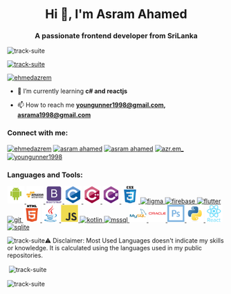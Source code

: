 <h1 align="center">Hi 👋, I'm Asram Ahamed</h1>
<h3 align="center">A passionate frontend developer from SriLanka</h3>

<p align="left"> <img src="https://komarev.com/ghpvc/?username=track-suite&label=Profile%20views&color=0e75b6&style=flat" alt="track-suite" /> </p>

<p align="left"> <a href="https://github.com/ryo-ma/github-profile-trophy"><img src="https://github-profile-trophy.vercel.app/?username=track-suite" alt="track-suite" /></a> </p>

<p align="left"> <a href="https://twitter.com/ehmedazrem" target="blank"><img src="https://img.shields.io/twitter/follow/ehmedazrem?logo=twitter&style=for-the-badge" alt="ehmedazrem" /></a> </p>

- 🌱 I’m currently learning **c# and reactjs**

- 📫 How to reach me **youngunner1998@gmail.com, asrama1998@gmail.com**

<h3 align="left">Connect with me:</h3>
<p align="left">
<a href="https://twitter.com/ehmedazrem" target="blank"><img align="center" src="https://cdn.jsdelivr.net/npm/simple-icons@3.0.1/icons/twitter.svg" alt="ehmedazrem" height="30" width="40" /></a>
<a href="https://linkedin.com/in/asram ahamed" target="blank"><img align="center" src="https://cdn.jsdelivr.net/npm/simple-icons@3.0.1/icons/linkedin.svg" alt="asram ahamed" height="30" width="40" /></a>
<a href="https://fb.com/asram ahamed" target="blank"><img align="center" src="https://cdn.jsdelivr.net/npm/simple-icons@3.0.1/icons/facebook.svg" alt="asram ahamed" height="30" width="40" /></a>
<a href="https://instagram.com/azr.em_" target="blank"><img align="center" src="https://cdn.jsdelivr.net/npm/simple-icons@3.0.1/icons/instagram.svg" alt="azr.em_" height="30" width="40" /></a>
<a href="https://www.hackerrank.com/youngunner1998" target="blank"><img align="center" src="https://cdn.jsdelivr.net/npm/simple-icons@3.0.1/icons/hackerrank.svg" alt="youngunner1998" height="30" width="40" /></a>
</p>

<h3 align="left">Languages and Tools:</h3>
<p align="left"> <a href="https://developer.android.com" target="_blank"> <img src="https://raw.githubusercontent.com/devicons/devicon/master/icons/android/android-original-wordmark.svg" alt="android" width="40" height="40"/> </a> <a href="https://aws.amazon.com" target="_blank"> <img src="https://raw.githubusercontent.com/devicons/devicon/master/icons/amazonwebservices/amazonwebservices-original-wordmark.svg" alt="aws" width="40" height="40"/> </a> <a href="https://getbootstrap.com" target="_blank"> <img src="https://raw.githubusercontent.com/devicons/devicon/master/icons/bootstrap/bootstrap-plain-wordmark.svg" alt="bootstrap" width="40" height="40"/> </a> <a href="https://www.cprogramming.com/" target="_blank"> <img src="https://raw.githubusercontent.com/devicons/devicon/master/icons/c/c-original.svg" alt="c" width="40" height="40"/> </a> <a href="https://www.w3schools.com/cpp/" target="_blank"> <img src="https://raw.githubusercontent.com/devicons/devicon/master/icons/cplusplus/cplusplus-original.svg" alt="cplusplus" width="40" height="40"/> </a> <a href="https://www.w3schools.com/cs/" target="_blank"> <img src="https://raw.githubusercontent.com/devicons/devicon/master/icons/csharp/csharp-original.svg" alt="csharp" width="40" height="40"/> </a> <a href="https://www.w3schools.com/css/" target="_blank"> <img src="https://raw.githubusercontent.com/devicons/devicon/master/icons/css3/css3-original-wordmark.svg" alt="css3" width="40" height="40"/> </a> <a href="https://www.figma.com/" target="_blank"> <img src="https://www.vectorlogo.zone/logos/figma/figma-icon.svg" alt="figma" width="40" height="40"/> </a> <a href="https://firebase.google.com/" target="_blank"> <img src="https://www.vectorlogo.zone/logos/firebase/firebase-icon.svg" alt="firebase" width="40" height="40"/> </a> <a href="https://flutter.dev" target="_blank"> <img src="https://www.vectorlogo.zone/logos/flutterio/flutterio-icon.svg" alt="flutter" width="40" height="40"/> </a> <a href="https://git-scm.com/" target="_blank"> <img src="https://www.vectorlogo.zone/logos/git-scm/git-scm-icon.svg" alt="git" width="40" height="40"/> </a> <a href="https://www.w3.org/html/" target="_blank"> <img src="https://raw.githubusercontent.com/devicons/devicon/master/icons/html5/html5-original-wordmark.svg" alt="html5" width="40" height="40"/> </a> <a href="https://www.java.com" target="_blank"> <img src="https://raw.githubusercontent.com/devicons/devicon/master/icons/java/java-original.svg" alt="java" width="40" height="40"/> </a> <a href="https://developer.mozilla.org/en-US/docs/Web/JavaScript" target="_blank"> <img src="https://raw.githubusercontent.com/devicons/devicon/master/icons/javascript/javascript-original.svg" alt="javascript" width="40" height="40"/> </a> <a href="https://kotlinlang.org" target="_blank"> <img src="https://www.vectorlogo.zone/logos/kotlinlang/kotlinlang-icon.svg" alt="kotlin" width="40" height="40"/> </a> <a href="https://www.microsoft.com/en-us/sql-server" target="_blank"> <img src="https://cdn.worldvectorlogo.com/logos/microsoft-sql-server.svg" alt="mssql" width="40" height="40"/> </a> <a href="https://www.mysql.com/" target="_blank"> <img src="https://raw.githubusercontent.com/devicons/devicon/master/icons/mysql/mysql-original-wordmark.svg" alt="mysql" width="40" height="40"/> </a> <a href="https://www.oracle.com/" target="_blank"> <img src="https://raw.githubusercontent.com/devicons/devicon/master/icons/oracle/oracle-original.svg" alt="oracle" width="40" height="40"/> </a> <a href="https://www.photoshop.com/en" target="_blank"> <img src="https://raw.githubusercontent.com/devicons/devicon/master/icons/photoshop/photoshop-line.svg" alt="photoshop" width="40" height="40"/> </a> <a href="https://www.python.org" target="_blank"> <img src="https://raw.githubusercontent.com/devicons/devicon/master/icons/python/python-original.svg" alt="python" width="40" height="40"/> </a> <a href="https://reactjs.org/" target="_blank"> <img src="https://raw.githubusercontent.com/devicons/devicon/master/icons/react/react-original-wordmark.svg" alt="react" width="40" height="40"/> </a> <a href="https://www.sqlite.org/" target="_blank"> <img src="https://www.vectorlogo.zone/logos/sqlite/sqlite-icon.svg" alt="sqlite" width="40" height="40"/> </a> </p>

<p><img align="left" src="https://github-readme-stats.vercel.app/api/top-langs?username=track-suite&show_icons=true&locale=en&layout=compact" alt="track-suite" /></p>

<p>⚠️ Disclaimer: Most Used Languages doesn't indicate my skills or knowledge. It is calculated using the languages used in my public repositories.</p>

<p>&nbsp;<img align="center" src="https://github-readme-stats.vercel.app/api?username=track-suite&show_icons=true&locale=en" alt="track-suite" /></p>

<p><img align="center" src="https://github-readme-streak-stats.herokuapp.com/?user=track-suite&" alt="track-suite" /></p>


